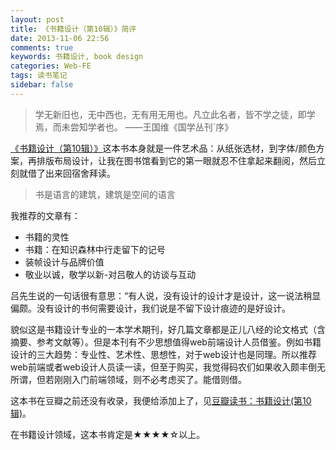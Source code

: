 ```yaml
---
layout: post
title: 《书籍设计（第10辑）》简评
date: 2013-11-06 22:56
comments: true
keywords: 书籍设计, book design
categories: Web-FE
tags: 读书笔记
sidebar: false
---
```


> 学无新旧也，无中西也，无有用无用也。凡立此名者，皆不学之徒，即学焉，而未尝知学者也。
> ——王国维《国学丛刊`序》

<a href="http://book.douban.com/subject/25763358/" name="25763358" class="douban_book" target="_blank">《书籍设计（第10辑）》</a>这本书本身就是一件艺术品：从纸张选材，到字体/颜色方案，再排版布局设计，让我在图书馆看到它的第一眼就忍不住拿起来翻阅，然后立刻就借了出来回宿舍拜读。

> 书是语言的建筑，建筑是空间的语言

我推荐的文章有：

+ 书籍的灵性
+ 书籍：在知识森林中行走留下的记号
+ 装帧设计与品牌价值
+ 敬业以诚，敬学以新-对吕敬人的访谈与互动

<!-- more -->

吕先生说的一句话很有意思：“有人说，没有设计的设计才是设计，这一说法稍显偏颇。没有设计的书何需要设计，我们说是不留下设计痕迹的是好设计。

貌似这是书籍设计专业的一本学术期刊，好几篇文章都是正儿八经的论文格式（含摘要、参考文献等）。但是本刊有不少思想值得web前端设计人员借鉴。例如书籍设计的三大趋势：专业性、艺术性、思想性，对于web设计也是同理。所以推荐web前端或者web设计人员读一读，但至于购买，我觉得码农们如果收入颇丰倒无所谓，但若刚刚入门前端领域，则不必考虑买了。能借则借。

这本书在豆瓣之前还没有收录，我便给添加上了，见<a href="http://book.douban.com/subject/25763358/" target="_blank">豆瓣读书：书籍设计(第10辑)</a>。

在书籍设计领域，这本书肯定是★★★★☆以上。
